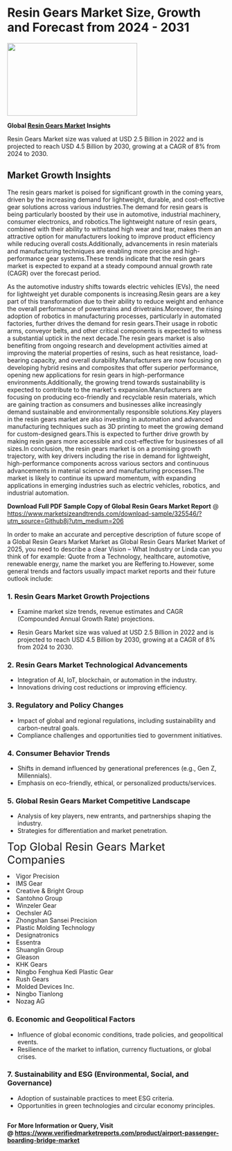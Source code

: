 <H1>Resin Gears Market Size, Growth and Forecast from 2024 - 2031</H1><img class="aligncenter size-medium wp-image-584254" src="https://thirdeyenews.in/wp-content/uploads/2024/09/Global-Market-Research-300x168.jpeg" alt="" width="300" height="168" /><p><strong>Global&nbsp;<a href="https://www.marketsizeandtrends.com/download-sample/325546/?utm_source=Github8j?utm_medium=206">Resin Gears Market</a> Insights</strong></p><p>Resin Gears Market size was valued at USD 2.5 Billion in 2022 and is projected to reach USD 4.5 Billion by 2030, growing at a CAGR of 8% from 2024 to 2030.</p><p><h2>Market Growth Insights</h2> <p>The resin gears market is poised for significant growth in the coming years, driven by the increasing demand for lightweight, durable, and cost-effective gear solutions across various industries.The demand for resin gears is being particularly boosted by their use in automotive, industrial machinery, consumer electronics, and robotics.The lightweight nature of resin gears, combined with their ability to withstand high wear and tear, makes them an attractive option for manufacturers looking to improve product efficiency while reducing overall costs.Additionally, advancements in resin materials and manufacturing techniques are enabling more precise and high-performance gear systems.These trends indicate that the resin gears market is expected to expand at a steady compound annual growth rate (CAGR) over the forecast period.</p> <p>As the automotive industry shifts towards electric vehicles (EVs), the need for lightweight yet durable components is increasing.Resin gears are a key part of this transformation due to their ability to reduce weight and enhance the overall performance of powertrains and drivetrains.Moreover, the rising adoption of robotics in manufacturing processes, particularly in automated factories, further drives the demand for resin gears.Their usage in robotic arms, conveyor belts, and other critical components is expected to witness a substantial uptick in the next decade.The resin gears market is also benefiting from ongoing research and development activities aimed at improving the material properties of resins, such as heat resistance, load-bearing capacity, and overall durability.Manufacturers are now focusing on developing hybrid resins and composites that offer superior performance, opening new applications for resin gears in high-performance environments.Additionally, the growing trend towards sustainability is expected to contribute to the market's expansion.Manufacturers are focusing on producing eco-friendly and recyclable resin materials, which are gaining traction as consumers and businesses alike increasingly demand sustainable and environmentally responsible solutions.Key players in the resin gears market are also investing in automation and advanced manufacturing techniques such as 3D printing to meet the growing demand for custom-designed gears.This is expected to further drive growth by making resin gears more accessible and cost-effective for businesses of all sizes.In conclusion, the resin gears market is on a promising growth trajectory, with key drivers including the rise in demand for lightweight, high-performance components across various sectors and continuous advancements in material science and manufacturing processes.The market is likely to continue its upward momentum, with expanding applications in emerging industries such as electric vehicles, robotics, and industrial automation.</p> <p><span class=""><strong>Download Full PDF Sample Copy of Global Resin Gears Market Report</strong> @ <a href="https://www.marketsizeandtrends.com/download-sample/325546/?utm_source=Github8j?utm_medium=206" target="_blank">https://www.marketsizeandtrends.com/download-sample/325546/?utm_source=Github8j?utm_medium=206</a></span></p><p>In order to make an accurate and perceptive description of future scope of a Global&nbsp;Resin Gears Market Market as Global&nbsp;Resin Gears Market Market of 2025, you need to describe a clear Vision &ndash; What Industry or Linda can you think of for example: Quote from a Technology, healthcare, automotive, renewable energy, name the market you are Reffering to.However, some general trends and factors usually impact market reports and their future outlook include:</p><h3>1.&nbsp;<strong>Resin Gears Market Growth Projections</strong></h3><ul><li>Examine market size trends, revenue estimates and CAGR (Compounded Annual Growth Rate) projections.</li><li><p>Resin Gears Market size was valued at USD 2.5 Billion in 2022 and is projected to reach USD 4.5 Billion by 2030, growing at a CAGR of 8% from 2024 to 2030.</p></li></ul><h3>2.&nbsp;<strong>Resin Gears Market Technological Advancements</strong></h3><ul><li>Integration of AI, IoT, blockchain, or automation in the industry.</li><li>Innovations driving cost reductions or improving efficiency.</li></ul><h3>3.&nbsp;<strong>Regulatory and Policy Changes</strong></h3><ul><li>Impact of global and regional regulations, including sustainability and carbon-neutral goals.</li><li>Compliance challenges and opportunities tied to government initiatives.</li></ul><h3>4.&nbsp;<strong>Consumer Behavior Trends</strong></h3><ul><li>Shifts in demand influenced by generational preferences (e.g., Gen Z, Millennials).</li><li>Emphasis on eco-friendly, ethical, or personalized products/services.</li></ul><h3>5.&nbsp;<strong>Global Resin Gears Market Competitive Landscape</strong></h3><ul><li>Analysis of key players, new entrants, and partnerships shaping the industry.</li><li>Strategies for differentiation and market penetration.</li></ul><p data-pm-slice="1 1 []"><span style="color: inherit; font-family: inherit; font-size: 25px;">Top Global Resin Gears Market Companies</span></p><div class="" data-test-id=""><p><li>Vigor Precision</li><li> IMS Gear</li><li> Creative & Bright Group</li><li> Santohno Group</li><li> Winzeler Gear</li><li> Oechsler AG</li><li> Zhongshan Sansei Precision</li><li> Plastic Molding Technology</li><li> Designatronics</li><li> Essentra</li><li> Shuanglin Group</li><li> Gleason</li><li> KHK Gears</li><li> Ningbo Fenghua Kedi Plastic Gear</li><li> Rush Gears</li><li> Molded Devices Inc.</li><li> Ningbo Tianlong</li><li> Nozag AG</li></p></div><h3>6.&nbsp;<strong>Economic and Geopolitical Factors</strong></h3><ul><li>Influence of global economic conditions, trade policies, and geopolitical events.</li><li>Resilience of the market to inflation, currency fluctuations, or global crises.</li></ul><h3>7.&nbsp;<strong>Sustainability and ESG (Environmental, Social, and Governance)</strong></h3><ul><li>Adoption of sustainable practices to meet ESG criteria.</li><li>Opportunities in green technologies and circular economy principles.</li></ul><h2><strong style="font-size: 14px;">For More Information or Query, Visit @&nbsp;</strong><a style="background-color: #ffffff; font-size: 14px;" href="https://www.marketsizeandtrends.com/report/resin-gears-market/" target="_blank">https://www.verifiedmarketreports.com/product/airport-passenger-boarding-bridge-market</a></h2>